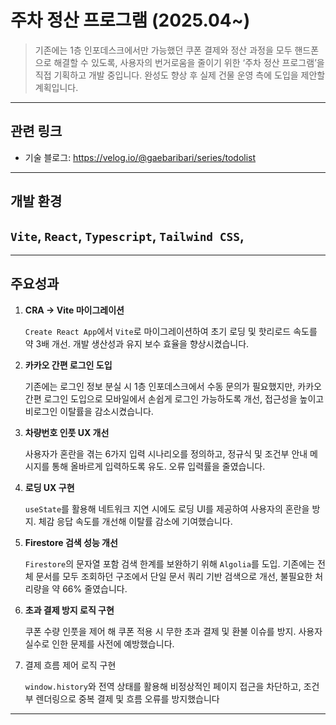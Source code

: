 # 주차 정산 프로그램 (2025.04~)

> 기존에는 1층 인포데스크에서만 가능했던 쿠폰 결제와 정산 과정을 모두 핸드폰으로 해결할 수 있도록, 사용자의 번거로움을 줄이기 위한 ‘주차 정산 프로그램’을 직접 기획하고 개발 중입니다. 완성도 향상 후 실제 건물 운영 측에 도입을 제안할 계획입니다.

---

## 관련 링크

- 기술 블로그: https://velog.io/@gaebaribari/series/todolist

---

## 개발 환경

## `Vite`, `React`, `Typescript`, `Tailwind CSS`,

---

## 주요성과

1. **CRA → Vite 마이그레이션**

   `Create React App`에서 `Vite`로 마이그레이션하여 초기 로딩 및 핫리로드 속도를 약 3배 개선. 개발 생산성과 유지 보수 효율을 향상시켰습니다.

2. **카카오 간편 로그인 도입**

   기존에는 로그인 정보 분실 시 1층 인포데스크에서 수동 문의가 필요했지만, 카카오 간편 로그인 도입으로 모바일에서 손쉽게 로그인 가능하도록 개선, 접근성을 높이고 비로그인 이탈률을 감소시켰습니다.

3. **차량번호 인풋 UX 개선**

   사용자가 혼란을 겪는 6가지 입력 시나리오를 정의하고, 정규식 및 조건부 안내 메시지를 통해 올바르게 입력하도록 유도. 오류 입력률을 줄였습니다.

4. **로딩 UX 구현**

   `useState`를 활용해 네트워크 지연 시에도 로딩 UI를 제공하여 사용자의 혼란을 방지. 체감 응답 속도를 개선해 이탈률 감소에 기여했습니다.

5. **Firestore 검색 성능 개선**

   `Firestore`의 문자열 포함 검색 한계를 보완하기 위해 `Algolia`를 도입. 기존에는 전체 문서를 모두 조회하던 구조에서 단일 문서 쿼리 기반 검색으로 개선, 불필요한 처리량을 약 66% 줄였습니다.

6. **초과 결제 방지 로직 구현**

   쿠폰 수량 인풋을 제어 해 쿠폰 적용 시 무한 초과 결제 및 환불 이슈를 방지. 사용자 실수로 인한 문제를 사전에 예방했습니다.

7. 결제 흐름 제어 로직 구현

   `window.history`와 전역 상태를 활용해 비정상적인 페이지 접근을 차단하고, 조건부 렌더링으로 중복 결제 및 흐름 오류를 방지했습니다

---
